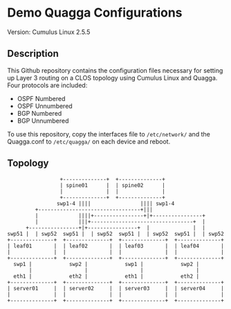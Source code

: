 Demo Quagga Configurations
==========================

Version: Cumulus Linux 2.5.5



Description
-----------
This Github repository contains the configuration files necessary for setting
up Layer 3 routing on a CLOS topology using Cumulus Linux and Quagga. Four
protocols are included:

 * OSPF Numbered
 * OSPF Unnumbered
 * BGP Numbered
 * BGP Unnumbered

To use this repository, copy the interfaces file to `/etc/network/` and the
Quagga.conf to `/etc/quagga/` on each device and reboot.




Topology
--------
                     +--------------+  +--------------+
                     | spine01      |  | spine02      |
                     |              |  |              |
                     +--------------+  +--------------+
                    swp1-4 ||||                |||| swp1-4
             +---------------------------------+|||
             |             ||||+----------------+|+----------------+
             |             |||+---------------------------------+  |
          +----------------+|+----------------+  |              |  |
    swp51 |  | swp52  swp51 |  | swp52  swp51 |  | swp52  swp51 |  | swp52
    +--------------+  +--------------+  +--------------+  +--------------+
    | leaf01       |  | leaf02       |  | leaf03       |  | leaf04       |
    |              |  |              |  |              |  |              |
    +--------------+  +--------------+  +--------------+  +--------------+
      swp1 |            swp2 |            swp1 |            swp2 |
           |                 |                 |                 |
      eth1 |            eth2 |            eth1 |            eth2 |
    +--------------+  +--------------+  +--------------+  +--------------+
    | server01     |  | server02     |  | server03     |  | server04     |
    |              |  |              |  |              |  |              |
    +--------------+  +--------------+  +--------------+  +--------------+
